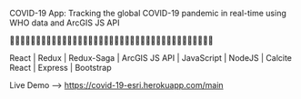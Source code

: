 COVID-19 App: Tracking the global COVID-19 pandemic in real-time using WHO data and ArcGIS JS API

🦠😷🦠😷🦠😷🦠😷🦠😷🦠😷🦠😷🦠😷🦠😷🦠😷🦠😷🦠😷🦠😷🦠😷🦠😷🦠😷🦠😷🦠😷🦠😷🦠

React | Redux | Redux-Saga | ArcGIS JS API | JavaScript | NodeJS | Calcite React | Express | Bootstrap

Live Demo --> https://covid-19-esri.herokuapp.com/main
